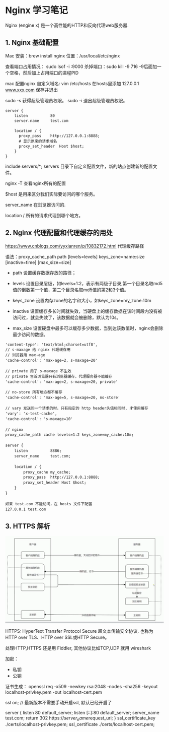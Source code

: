 # Nginx 学习笔记
Nginx (engine x) 是一个高性能的HTTP和反向代理web服务器.

## 1. Nginx 基础配置
Mac 
安装：brew install nginx
位置：/usr/local/etc/nginx

查看端口占用情况： sudo lsof -i :9000
杀掉端口：sudo kill -9 716 -9后面加一个空格，然后加上占用端口的进程PID

mac 配置nginx 自定义域名: vim /etc/hosts
在hosts里添加 127.0.0.1 www.xxx.com 保存并退出

sudo -s 获得超级管理员权限。
sudo -i 退出超级管理员权限。

```
server {
    listen          80
    server.name     test.com
    
    location / {
      proxy_pass    http://127.0.0.1:8888;
      # 显示原来的请求域名
      proxy_set_header  Host $host;
    }
}
```

include servers/*; servers 目录下自定义配置文件，新的站点创建新的配置文件。

nginx -T 查看nginx所有的配置

$host 是用来区分我们实际要访问的哪个服务。

server_name 在浏览器访问的.

location /  所有的请求代理到哪个地方。


## 2. Nginx 代理配置和代理缓存的用处
https://www.cnblogs.com/yyxianren/p/10832172.html
代理缓存路径

语法：proxy_cache_path path [levels=levels] keys_zone=name:size  [inactive=time] [max_size=size] 

- path 设置缓存数据存放的路径；

- levels 设置目录层级，如levels=1:2，表示有两级子目录,第一个目录名取md5值的倒数第一个值，第二个目录名取md5值的第2和3个值。

- keys_zone 设置内存zone的名字和大小，如keys_zone=my_zone:10m

- inactive 设置缓存多长时间就失效，当硬盘上的缓存数据在该时间段内没有被访问过，就会失效了，该数据就会被删除，默认为10s。

- max_size 设置硬盘中最多可以缓存多少数据，当到达该数值时，nginx会删除最少访问的数据。

```html
'content-type': 'text/html;charset=utf8',
// s-maxage 给 nginx 代理缓存用
// 浏览器用 max-age
'cache-control': 'max-age=2, s-maxage=20'

// private 用了 s-maxage 不生效
// private 告诉浏览器只有浏览器缓存，代理服务器不能缓存
'cache-control': 'max-age=2, s-maxage=20, private'

// no-store 所有地方都不缓存
'cache-control': 'max-age=5, s-maxage=20, no-store'

// vary 发送同一个请求的时，只有指定的 http header头值相同时, 才使用缓存
'vary': 'x-test-cache',
'cache-control': 's-maxage=10'

// nginx
proxy_cache_path cache levels=1:2 keys_zone=my_cache:10m;

server {
    listen          8886;
    server_name     test.com;

    location / {
        proxy_cache my_cache;
        proxy_pass  http://127.0.0.1:8888;
        proxy_set_header Host $host;
    }
}

如果 test.com 不能访问，在 hosts 文件下配置
127.0.0.1 test.com

```

## 3. HTTPS 解析
![https.png](https.png)

HTTPS: HyperText Transfer Protocol Secure 超文本传输安全协议. 也称为 HTTP over TLS、HTTP over SSL或HTTP Secure。

处理HTTP,HTTPS 还是用 Fiddler, 其他协议比如TCP,UDP 就用 wireshark 


加密：
- 私钥
- 公钥

证书生成：
openssl req -x509 -newkey rsa:2048 -nodes -sha256 -keyout localhost-privkey.pem -out localhost-cert.pem

ssl on; // 最新版本不需要手动开启ssl, 默认已经开启了

server {
    listen          80 default_server;
    listen          [::]:80 default_server;
    server_name     test.com;
    return          302 https://$server_name$request_uri;
}
ssl_certificate_key ./certs/localhost-privkey.pem;
ssl_certificate ./certs/localhost-cert.pem;
